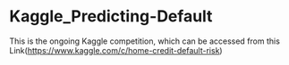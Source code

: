 # Kaggle_Predicting-Default

This is the ongoing Kaggle competition, which can be accessed from this Link(https://www.kaggle.com/c/home-credit-default-risk)
